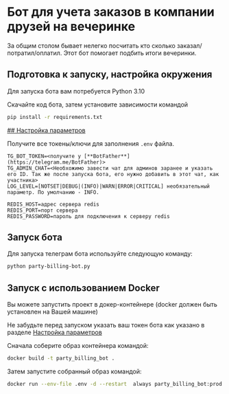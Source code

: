 # Бот для учета заказов в компании друзей на вечеринке

За общим столом бывает нелегко посчитать кто сколько заказал/потратил/оплатил. Этот бот помогает подбить итоги вечеринки.

## Подготовка к запуску, настройка окружения

Для запуска бота вам потребуется Python 3.10

Скачайте код бота, затем установите зависимости командой
```sh
pip install -r requirements.txt
```

[## Настройка параметров](#configure)

Получите все токены/ключи для заполнения `.env` файла.

```.env
TG_BOT_TOKEN=<получите у [**BotFather**](https://telegram.me/BotFather)>
TG_ADMIN_CHAT=<Необхожимо завести чат для админов заранее и указать его ID. Так же после запуска бота, его нужно добавить в этот чат, как участника>
LOG_LEVEL=[NOTSET|DEBUG|(INFO)|WARN|ERROR|CRITICAL] необязательный параметр. По умолчанию - INFO.

REDIS_HOST=адрес сервера redis
REDIS_PORT=порт сервера
REDIS_PASSWORD=пароль для подключения к серверу redis
```

## Запуск бота

Для запуска телеграм бота используйте следующую команду:

```sh
python party-billing-bot.py
```

## Запуск с использованием Docker

Вы можете запустить проект в докер-контейнере (docker должен быть установлен на Вашей машине)

Не забудьте перед запуском указать ваш токен бота как указано в разделе [Настройка параметров](#configure)

Сначала соберите образ контейнера командой:

```sh
docker build -t party_billing_bot .
```

Затем запустите собранный образ командой:

```sh
docker run --env-file .env -d --restart  always party_billing_bot:prod
```
